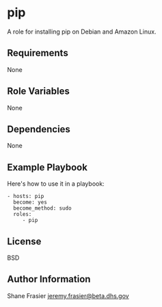 pip
===

A role for installing pip on Debian and Amazon Linux.

Requirements
------------

None

Role Variables
--------------

None

Dependencies
------------

None

Example Playbook
----------------

Here's how to use it in a playbook:

    - hosts: pip
      become: yes
      become_method: sudo
      roles:
         - pip

License
-------

BSD

Author Information
------------------

Shane Frasier <jeremy.frasier@beta.dhs.gov>

